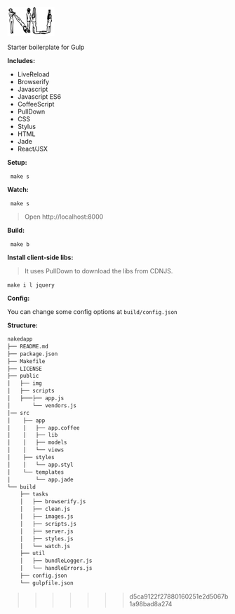 ![nu](public/img/nu.png)

Starter boilerplate for Gulp

__Includes:__
  * LiveReload
  * Browserify
  * Javascript
  * Javascript ES6
  * CoffeeScript
  * PullDown
  * CSS
  * Stylus
  * HTML
  * Jade
  * React/JSX

__Setup:__

` make s`

__Watch:__

` make s`
  
  > Open http://localhost:8000

__Build:__

` make b`

__Install client-side libs:__
  > It uses PullDown to download the libs from CDNJS.

`make i l jquery`

__Config:__

You can change some config options at `build/config.json`

__Structure:__

````bash
nakedapp
├── README.md
├── package.json
├── Makefile
├── LICENSE
├── public
│   ├── img
│   ├── scripts
│   ├───├── app.js
│       └── vendors.js
│── src
│    ├── app
│    │   ├── app.coffee
│    │   ├── lib
│    │   ├── models
│    │   └── views
│    ├── styles
│    │   └── app.styl
│    └── templates
│        └── app.jade
└── build
    ├── tasks
    │   ├── browserify.js
    │   ├── clean.js
    │   ├── images.js
    │   ├── scripts.js
    │   ├── server.js
    │   ├── styles.js
    │   └── watch.js
    ├── util
    │   ├── bundleLogger.js
    │   └── handleErrors.js
    ├── config.json
    └── gulpfile.json
````

>>>>>>> d5ca9122f27880160251e2d5067b1a98bad8a274
